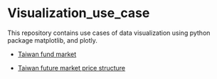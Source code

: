 # Visualization_use_case

This repository contains use cases of data visualization using python package matplotlib, and plotly.

* [Taiwan fund market](https://github.com/Andy-Liu66/Visualization_use_cases/tree/master/Taiwan%20fund%20market)

* [Taiwan future market price structure](https://github.com/Andy-Liu66/Visualization_use_cases/tree/master/Taiwan%20future%20market%20price%20structure)